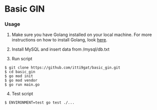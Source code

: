 # Basic GIN


### Usage
1. Make sure you have Golang installed on your local machine. 
For more instructions on how to install Golang, look [here](https://golang.org/doc/install).

2. Install MySQL and insert data from /mysql/db.txt

3. Run script
```
$ git clone https://github.com/itti9gat/basic_gin.git
$ cd basic_gin
$ go mod init
$ go mod vendor
$ go run main.go
```

4. Test script
```
$ ENVIRONMENT=test go test ./...
```
